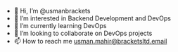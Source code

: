 - 👋 Hi, I’m @usmanbrackets
- 👀 I’m interested in Backend Development and DevOps
- 🌱 I’m currently learning DevOps
- 💞️ I’m looking to collaborate on DevOps projects
- 📫 How to reach me usman.mahir@bracketsltd.email

<!---
usmanbrackets/usmanbrackets is a ✨ special ✨ repository because its `README.md` (this file) appears on your GitHub profile.
You can click the Preview link to take a look at your changes.
--->
